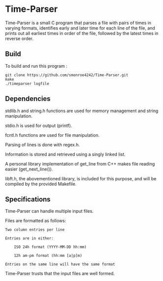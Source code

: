 # Time-Parser

Time-Parser is a small C program that parses a file with pairs of times in varying formats, identifies early and later time for each line of the file, and prints out all earliest times in order of the file, followed by the latest times in reverse order.

## Build

To build and run this program :

```
git clone https://github.com/smonroe4242/Time-Parser.git
make
./timeparser logfile
```

## Dependencies

stdlib.h and string.h functions are used for memory management and string manipulation.

stdio.h is used for output (printf).

fcntl.h functions are used for file manipulation.

Parsing of lines is done with regex.h.

Information is stored and retrieved using a singly linked list.

A personal library implementation of get_line from C++ makes file reading easier (get_next_line()).

libft.h, the abovementioned library, is included for this purpose, and will be compiled by the provided Makefile.

## Specifications

Time-Parser can handle multiple input files.

Files are formatted as follows:

	Two column entries per line

	Entries are in either:

		ISO 24h format (YYYY-MM-DD hh:mm)

		12h am-pm format (hh:mm [a|p]m)

	Entries on the same line will have the same format

Time-Parser trusts that the input files are well formed.